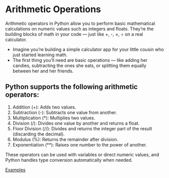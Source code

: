 # Arithmetic Operations

Arithmetic operators in Python allow you to perform basic mathematical calculations on numeric values such as integers and floats. They’re the building blocks of math in your code — just like +, -, ×, ÷ on a real calculator.
- Imagine you’re building a simple calculator app for your little cousin who just started learning math.
- The first thing you’ll need are basic operations — like adding her candies, subtracting the ones she eats, or splitting them equally between her and her friends.

## Python supports the following arithmetic operators:

1. Addition (+): Adds two values.
2. Subtraction (-): Subtracts one value from another.
3. Multiplication (*): Multiplies two values.
4. Division (/): Divides one value by another and returns a float.
5. Floor Division (//): Divides and returns the integer part of the result (discarding the decimal).
6. Modulus (%): Returns the remainder after division.
7. Exponentiation (**): Raises one number to the power of another.

These operators can be used with variables or direct numeric values, and Python handles type conversion automatically when needed. 

[Examples](https://github.com/SereneSyntax04/python-for-devops/blob/main/examples/arithemetic.py)
